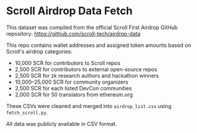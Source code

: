 # Scroll Airdrop Data Fetch

This dataset was compiled from the official Scroll First Airdrop GitHub repository:
https://github.com/scroll-tech/airdrop-data

This repo contains wallet addresses and assigned token amounts based on Scroll's airdrop categories:

- 10,000 SCR for contributors to Scroll repos
- 2,500 SCR for contributors to external open-source repos
- 2,500 SCR for zk research authors and hackathon winners
- 10,000–25,000 SCR for community organizers
- 2,500 SCR for each listed DevCon communities
- 2,000 SCR for 50 translators from ethereum.org

These CSVs were cleaned and merged into `airdrop_list.csv` using `fetch_scroll.py`.

All data was publicly available in CSV format.
